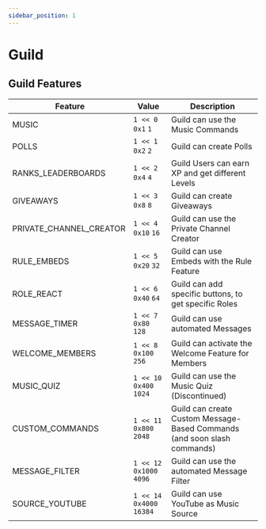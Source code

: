 ```yaml
---
sidebar_position: 1
---
```


# Guild

## Guild Features

| Feature                   | Value                         | Description |
| ------------------------- | ----------------------------- | ----------- |
| MUSIC                     | `1 << 0` `0x1` `1`            | Guild can use the Music Commands |
| POLLS                     | `1 << 1` `0x2` `2`            | Guild can create Polls |
| RANKS_LEADERBOARDS        | `1 << 2` `0x4` `4`            | Guild Users can earn XP and get different Levels |
| GIVEAWAYS                 | `1 << 3` `0x8` `8`            | Guild can create Giveaways |
| PRIVATE_CHANNEL_CREATOR   | `1 << 4` `0x10` `16`          | Guild can use the Private Channel Creator |
| RULE_EMBEDS               | `1 << 5` `0x20` `32`          | Guild can use Embeds with the Rule Feature |
| ROLE_REACT                | `1 << 6` `0x40` `64`          | Guild can add specific buttons, to get specific Roles |
| MESSAGE_TIMER             | `1 << 7` `0x80` `128`         | Guild can use automated Messages |
| WELCOME_MEMBERS           | `1 << 8` `0x100` `256`        | Guild can activate the Welcome Feature for Members |
| MUSIC_QUIZ                | `1 << 10` `0x400` `1024`      | Guild can use the Music Quiz (Discontinued) |
| CUSTOM_COMMANDS           | `1 << 11` `0x800` `2048`      | Guild can create Custom Message-Based Commands (and soon slash commands) |
| MESSAGE_FILTER            | `1 << 12` `0x1000` `4096`     | Guild can use the automated Message Filter |
| SOURCE_YOUTUBE            | `1 << 14` `0x4000` `16384`    | Guild can use YouTube as Music Source |
